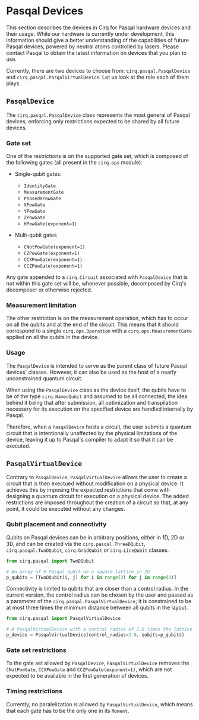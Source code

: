 # Pasqal Devices

This section describes the devices in Cirq for Pasqal hardware devices and their usage.
While our hardware is currently under development, this information should give a
better understanding of the capabilities of future Pasqal devices, powered by neutral atoms
controlled by lasers. Please contact Pasqal to obtain the latest information
on devices that you plan to use.

Currently, there are two devices to choose from: `cirq.pasqal.PasqalDevice` and `cirq.pasqal.PasqalVirtualDevice`. Let us look at the role each of them plays. 

## `PasqalDevice`

The `cirq.pasqal.PasqalDevice` class represents the most general of Pasqal devices, enforcing only restrictions expected to be shared by all future devices. 

### Gate set
One of the restrictions is on the supported gate set, which is composed of the following gates (all present in the `cirq.ops` module):

  * Single-qubit gates:
  
    * `IdentityGate` 
    * `MeasurementGate`
    * `PhasedXPowGate` 
    * `XPowGate`
    * `YPowGate` 
    * `ZPowGate`
    * `HPowGate(exponent=1)`
 
  * Mulit-qubit gates
  
    * `CNotPowGate(exponent=1)`
    * `CZPowGate(exponent=1)`
    * `CCXPowGate(exponent=1)`
    * `CCZPowGate(exponent=1)`
    
Any gate appended to a `cirq.Circuit` associated with `PasqalDevice` that is not within this gate set will be, whenever possible, decomposed by Cirq's decomposer or otherwise rejected.

### Measurement limitation

The other restriction is on the measurement operation, which has to occur on all the qubits and at the end of the circuit. This means that it should correspond to a single `cirq.ops.Operation` with a `cirq.ops.MeasurementGate` applied on all the qubits in the device.

### Usage

The `PasqalDevice` is intended to serve as the parent class of future Pasqal devices' classes. However, it can also be used as the host of a nearly unconstrained quantum circuit.

When using the `PasqalDevice` class as the device itself, the qubits have to be of the type `cirq.NamedQubit` and assumed to be all connected, the idea behind it being that after submission, all optimization and transpilation necessary for its execution on the specified device are handled internally by Pasqal.

Therefore, when a `PasqalDevice` hosts a circuit, the user submits a quantum circuit that is intentionally unaffected by the physical limitations of the device, leaving it up to Pasqal's compiler to adapt it so that it can be executed.

## `PasqalVirtualDevice`

Contrary to `PasqalDevice`, `PasqalVirtualDevice` allows the user to create a circuit that is then exectued without modification on a physical device. It achieves this by imposing the expected restrictions that come with designing a quantum circuit for execution on a physical device. The added restrictions are imposed throughout the creation of a circuit so that, at any point, it could be executed without any changes.


### Qubit placement and connectivity

Qubits on Pasqal devices can be in arbitrary positions, either in 1D, 2D or 3D, and can be
created via the `cirq.pasqal.ThreeDQubit`, `cirq.pasqal.TwoDQubit`, `cirq.GridQubit` or `cirq.LineQubit` classes. 

```python
from cirq.pasqal import TwoDQubit

# An array of 9 Pasqal qubit on a square lattice in 2D
p_qubits = [TwoDQubit(i, j) for i in range(3) for j in range(3)]

```

Connectivity is limited to qubits that are closer than a control radius. In the current
version, the control radius can be chosen by the user and passed as a parameter of the
`cirq.pasqal.PasqalVirtualDevice`; it is constrained to be at most three times the minimum
distance between all qubits in the layout.

```python
from cirq.pasqal import PasqalVirtualDevice

# A PasqalVirtualDevice with a control radius of 2.0 times the lattice spacing.
p_device = PasqalVirtualDevice(control_radius=2.0, qubits=p_qubits)

```

### Gate set restrictions

To the gate set allowed by `PasqalDevice`, `PasqalVirtualDevice` removes the `CNotPowGate`, `CCXPowGate` and `CCZPowGate(exponent=1)`, which are not expected to be available in the first generation of devices.

### Timing restrictions

Currently, no paralelization is allowed by `PasqalVirtualDevice`, which means that each gate has to be the only one in its `Moment`.
